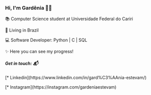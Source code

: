 ### Hi, I'm Gardênia 👋:hibiscus:

<p> 📚 Computer Science student at Universidade Federal do Cariri </p>
<p> 📍 Living in Brazil </p>
<p> 💻 Software Developer: Python | C | SQL </p>
<p> ✨ Here you can see my progress! </p>

##### Get in touch: 📬
<p> [* Linkedin](https://www.linkedin.com/in/gard%C3%AAnia-estevam/) </p>
<p> [* Instagram](https://instagram.com/gardeniaestevam) </p>
